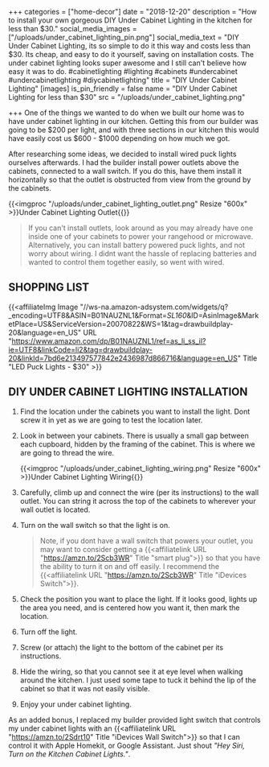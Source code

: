 +++
categories = ["home-decor"]
date = "2018-12-20"
description = "How to install your own gorgeous DIY Under Cabinet Lighting in the kitchen for less than $30."
social_media_images = ["/uploads/under_cabinet_lighting_pin.png"]
social_media_text = "DIY Under Cabinet Lighting, its so simple to do it this way and costs less than $30. Its cheap, and easy to do it yourself, saving on installation costs. The under cabinet lighting looks super awesome and I still can't believe how easy it was to do. #cabinetlighting #lighting #cabinets #undercabinet #undercabinetlighting #diycabinetlighting"
title = "DIY Under Cabinet Lighting"
[images]
is_pin_friendly = false
name = "DIY Under Cabinet Lighting for less than $30"
src = "/uploads/under_cabinet_lighting.png"

+++
One of the things we wanted to do when we built our home was to have under cabinet lighting in our kitchen.  Getting this from our builder was going to be $200 per light, and with three sections in our kitchen this would have easily cost us $600 - $1000 depending on how much we got.

After researching some ideas, we decided to install wired puck lights ourselves afterwards.  I had the builder install power outlets above the cabinets, connected to a wall switch. If you do this, have them install it horizontally so that the outlet is obstructed from view from the ground by the cabinets.

{{<imgproc "/uploads/under_cabinet_lighting_outlet.png" Resize "600x" >}}Under Cabinet Lighting Outlet{{</imgproc>}}

> If you can't install outlets, look around as you may already have one inside one of your cabinets to power your rangehood or microwave. Alternatively, you can install battery powered puck lights, and not worry about wiring.  I didnt want the hassle of replacing batteries and wanted to control them together easily, so went with wired.

## SHOPPING LIST

{{<affiliateImg Image "//ws-na.amazon-adsystem.com/widgets/q?_encoding=UTF8&ASIN=B01NAUZNL1&Format=_SL160_&ID=AsinImage&MarketPlace=US&ServiceVersion=20070822&WS=1&tag=drawbuildplay-20&language=en_US" URL "https://www.amazon.com/dp/B01NAUZNL1/ref=as_li_ss_il?ie=UTF8&linkCode=li2&tag=drawbuildplay-20&linkId=7bd6e213497577842e2436987d866716&language=en_US" Title "LED Puck Lights - $30" >}}

## DIY UNDER CABINET LIGHTING INSTALLATION

1. Find the location under the cabinets you want to install the light.  Dont screw it in yet as we are going to test the location later.
2. Look in between your cabinets.  There is usually a small gap between each cupboard, hidden by the framing of the cabinet.  This is where we are going to thread the wire.

   {{<imgproc "/uploads/under_cabinet_lighting_wiring.png" Resize "600x" >}}Under Cabinet Lighting Wiring{{</imgproc>}}
3. Carefully, climb up and connect the wire (per its instructions) to the wall outlet.  You can string it across the top of the cabinets to wherever your wall outlet is located.
4. Turn on the wall switch so that the light is on.

   > Note, if you dont have a wall switch that powers your outlet, you may want to consider getting a {{<affiliatelink URL "https://amzn.to/2Scb3WR" Title "smart plug">}} so that you have the ability to turn it on and off easily.  I recommend the {{<affiliatelink URL "https://amzn.to/2Scb3WR" Title "iDevices Switch">}}.
5. Check the position you want to place the light.  If it looks good, lights up the area you need, and is centered how you want it, then mark the location.
6. Turn off the light.
7. Screw (or attach) the light to the bottom of the cabinet per its instructions.
8. Hide the wiring, so that you cannot see it at eye level when walking around the kitchen.  I just used some tape to tuck it behind the lip of the cabinet so that it was not easily visible.
9. Enjoy your under cabinet lighting.

As an added bonus, I replaced my builder provided light switch that controls my under cabinet lights with an {{<affiliatelink URL "https://amzn.to/2Sdrt10" Title "iDevices Wall Switch">}} so that I can control it with Apple Homekit, or Google Assistant. Just shout _"Hey Siri, Turn on the Kitchen Cabinet Lights."_.